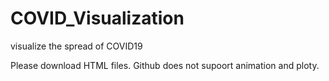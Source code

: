 # COVID_Visualization
visualize the spread of COVID19

Please download HTML files. Github does not supoort animation and ploty.
